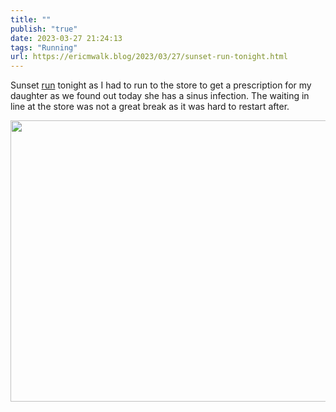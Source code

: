 ```yaml
---
title: ""
publish: "true"
date: 2023-03-27 21:24:13
tags: "Running"
url: https://ericmwalk.blog/2023/03/27/sunset-run-tonight.html
---
```


Sunset [run](http://www.strava.com/activities/8788952260) tonight as I had to run to the store to get a prescription for my daughter as we found out today she has a sinus infection.  The waiting in line at the store was not a great break as it was hard to restart after.


<img src="uploads/2023/3b47ac6959.jpg" width="600" height="450" alt="">